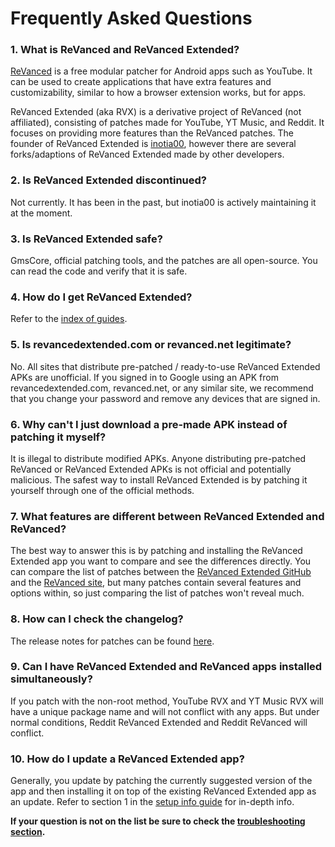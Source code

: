 # **Frequently Asked Questions**

### **1. What is ReVanced and ReVanced Extended?**

[ReVanced](https://revanced.app/) is a free modular patcher for Android apps such as YouTube. It can be used to create applications that have extra features and customizability, similar to how a browser extension works, but for apps.

ReVanced Extended (aka RVX) is a derivative project of ReVanced (not affiliated), consisting of patches made for YouTube, YT Music, and Reddit. It focuses on providing more features than the ReVanced patches. The founder of ReVanced Extended is [inotia00](https://github.com/inotia00), however there are several forks/adaptions of ReVanced Extended made by other developers.



### **2. Is ReVanced Extended discontinued?**

Not currently. It has been in the past, but inotia00 is actively maintaining it at the moment.



### **3. Is ReVanced Extended safe?**

GmsCore, official patching tools, and the patches are all open-source. You can read the code and verify that it is safe.



### **4. How do I get ReVanced Extended?**

Refer to the [index of guides](https://www.reddit.com/r/revancedextended/wiki/guide/).



### **5. Is revancedextended.com or revanced.net legitimate?**

No. All sites that distribute pre-patched / ready-to-use ReVanced Extended APKs are unofficial. If you signed in to Google using an APK from revancedextended.com, revanced.net, or any similar site, we recommend that you change your password and remove any devices that are signed in.



### **6. Why can't I just download a pre-made APK instead of patching it myself?**

It is illegal to distribute modified APKs. Anyone distributing pre-patched ReVanced or ReVanced Extended APKs is not official and potentially malicious. The safest way to install ReVanced Extended is by patching it yourself through one of the official methods.



### **7. What features are different between ReVanced Extended and ReVanced?**

The best way to answer this is by patching and installing the ReVanced Extended app you want to compare and see the differences directly. You can compare the list of patches between the [ReVanced Extended GitHub](https://github.com/inotia00/revanced-patches/tree/revanced-extended#readme) and the [ReVanced site](https://revanced.app/patches), but many patches contain several features and options within, so just comparing the list of patches won't reveal much.



### **8. How can I check the changelog?**

The release notes for patches can be found [here](https://github.com/inotia00/revanced-patches/releases).



### **9. Can I have ReVanced Extended and ReVanced apps installed simultaneously?**

If you patch with the non-root method, YouTube RVX and YT Music RVX will have a unique package name and will not conflict with any apps. But under normal conditions, Reddit ReVanced Extended and Reddit ReVanced will conflict.



### **10. How do I update a ReVanced Extended app?**

Generally, you update by patching the currently suggested version of the app and then installing it on top of the existing ReVanced Extended app as an update. Refer to section 1 in the [setup info guide](https://github.com/ReVanced-Extended-Community/Community-Guides/blob/main/community-wiki/patching%20%26%20setup%20info.md#1-info-for-updating-revanced-extended) for in-depth info.



**If your question is not on the list be sure to check the [troubleshooting section](https://www.reddit.com/r/revancedextended/wiki/troubleshooting/).**

